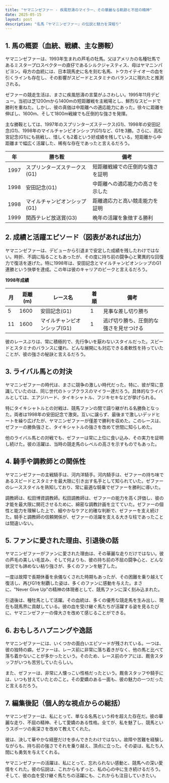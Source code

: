 ```yaml
---
title: "ヤマニンゼファー - 疾風怒濤のマイラー、その華麗なる軌跡と不屈の精神"
date: 2025-05-15
layout: post
description: "名馬『ヤマニンゼファー』の伝説と魅力を深堀り"
---
```


## 1. 馬の概要（血統、戦績、主な勝鞍）

ヤマニンゼファーは、1993年生まれの芦毛の牡馬。父はアメリカの名種牡馬であるミスタープロスペクターの直仔であるシルクジャスティス、母はヤマニンパピヨン。母方の血統には、日本競馬史に名を刻む名馬、トウカイテイオーの血を引くラインも存在し、その影響がスピードとスタミナのバランスに現れたと推測される。

ゼファーの競走生活は、まさに疾風怒濤の言葉がふさわしい。1995年11月デビュー。当初は芝1200mから1400mの短距離戦を主戦場とし、鮮烈なスピードで勝利を重ねた。しかし、彼の真価は中距離への適応能力にあった。徐々に距離を伸ばし、1600m、そして1800m戦線でも圧倒的な強さを発揮。

主な勝鞍としては、1997年のスプリンターズステークス(G1)、1998年の安田記念(G1)、1998年のマイルチャンピオンシップ(G1)など、G1を3勝。さらに、高松宮記念(G1)にも挑戦し、惜しくも2着という好成績を残している。短距離から中距離まで幅広く活躍した、稀有な存在であったと言えるだろう。

| 年 | 勝ち鞍                      | 備考                                     |
|---|-------------------------------|-----------------------------------------|
| 1997 | スプリンターズステークス(G1) | 短距離戦線での圧倒的な強さを証明         |
| 1998 | 安田記念(G1)                | 中距離への適応能力の高さを示した          |
| 1998 | マイルチャンピオンシップ(G1) | 距離適応力と高い競走能力を証明           |
| 1999 | 関西テレビ放送賞(G3)      | 晩年の活躍を象徴する勝利                   |


## 2. 成績と活躍エピソード（図表があれば出力）

ヤマニンゼファーは、デビューから引退まで安定した成績を残したわけではない。時折、不調に陥ることもあったが、その度に持ち前の闘争心と驚異的な回復力で復活を遂げた。特に1998年は、安田記念とマイルチャンピオンシップのG1連勝という快挙を達成。この年は彼のキャリアのピークと言えるだろう。

**1998年成績**

| 月 | 距離(m) | レース名            | 着順 | 備考                               |
|----|---------|---------------------|-------|------------------------------------|
| 5  | 1600     | 安田記念(G1)        | 1     | 見事な差し切り勝ち                 |
| 11 | 1600     | マイルチャンピオンシップ(G1) | 1     | 逃げ切り勝ち、圧倒的な強さを見せつける |


彼のレースぶりは、常に積極的で、先行争いを厭わないスタイルだった。スピードとスタミナのバランスに優れ、どんな展開にも対応できる柔軟性を持っていたことが、彼の強さの秘訣と言えるだろう。


## 3. ライバル馬との対決

ヤマニンゼファーの時代は、まさに競争の激しい時代だった。特に、彼が常に意識していたのは、同じ世代のトップクラスのマイラー達だろう。具体的なライバルとしては、エアジハード、タイキシャトル、フジキセキなどが挙げられる。

特にタイキシャトルとの対戦は、競馬ファンの間で語り継がれる名勝負となった。両者は1998年の安田記念で激突。互いに譲らず、最後まで激しいデッドヒートを繰り広げたが、ヤマニンゼファーが僅差で勝利を収めた。このレースは、ゼファーの勝負強さと、タイキシャトルの強さを改めて世間に知らしめた。

他のライバル馬との対戦でも、ゼファーは常に上位に食い込み、その実力を証明し続けた。彼の活躍は、当時の競走馬のレベルの高さを示すものでもあった。


## 4. 騎手や調教師との関係性

ヤマニンゼファーの主戦騎手は、河内洋騎手。河内騎手は、ゼファーの持ち味であるスピードとスタミナを最大限に引き出す名手として知られていた。ゼファーのレーススタイルを熟知しており、常に最適な騎乗でゼファーを勝利に導いた。

調教師は、松田博資調教師。松田調教師は、ゼファーの能力を高く評価し、彼の才能を最大限に開花させるために、綿密な調教計画を立てていた。ゼファーの個性と能力を理解した上で、細やかなケアと的確な判断で、ゼファーを支え続けた。騎手と調教師の信頼関係が、ゼファーの活躍を支える大きな柱であったことは間違いない。


## 5. ファンに愛された理由、引退後の話

ヤマニンゼファーがファンに愛された理由は、その華麗な走りだけではない。彼の芦毛の美しい毛並み、そして何よりも、彼の持ち前の不屈の闘争心と、どんな状況でも諦めない粘り強さが、多くのファンを魅了した。

一度は故障で長期休養を余儀なくされた時期もあったが、その困難を乗り越えて復活し、再びG1を制覇した姿は、多くのファンに感動を与えた。まさに、"Never Give Up"の精神の体現者として、競馬ファンに深く刻み込まれた。

引退後は、種牡馬として活躍。その血統は、多くの優秀な競走馬を生み出し、現在も競馬界に貢献している。彼の血を受け継ぐ馬たちが活躍する姿を見るたびに、ヤマニンゼファーの偉大さを改めて感じることができる。


## 6. おもしろハプニングや逸話

ヤマニンゼファーには、いくつかの面白いエピソードが残されている。一つは、彼の独特の癖。ゼファーは、レース前に非常に落ち着きがなく、他の馬と比べて落ち着かないことが多かったという。そのため、レース前のケアには、厩舎スタッフがいつも苦労していたらしい。

また、ゼファーは、非常に人懐っこい性格だったという。厩舎スタッフや騎手には、いつも甘えていたとのこと。その愛嬌のある一面も、彼の魅力の一つだったと言えるだろう。


## 7. 編集後記（個人的な視点からの総括）

ヤマニンゼファーは、私にとって、単なる名馬という枠を超えた存在だ。彼の華麗な走り、不屈の精神、そして愛嬌のある性格。全てが、私を魅了し、競馬というスポーツの奥深さを改めて教えてくれた。

彼は、決して華やかな経歴だけを歩んできたわけではない。故障や苦難を経験しながらも、持ち前の強さでそれを乗り越え、頂点に立った。その姿は、私たち人間にも勇気を与えてくれる。

ヤマニンゼファーの活躍は、私にとって、忘れられない感動と、競馬への深い愛情をくれた。彼の伝説は、これからもずっと、私の心の中に生き続けるだろう。そして、彼の血を受け継ぐ馬たちの活躍にも、これからも注目していきたい。
